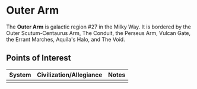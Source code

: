 # Outer Arm
The **Outer Arm** is galactic region #27 in the Milky Way. It is bordered by the Outer Scutum-Centaurus Arm, The Conduit, the Perseus Arm, Vulcan Gate, the Errant Marches, Aquila's Halo, and The Void.

## Points of Interest

| System | Civilization/Allegiance | Notes |
| --- | --- | --- |
|  |  |  |
